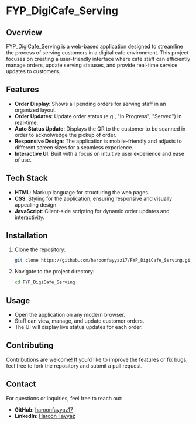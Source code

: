 # FYP_DigiCafe_Serving

## Overview
FYP_DigiCafe_Serving is a web-based application designed to streamline the process of serving customers in a digital cafe environment. This project focuses on creating a user-friendly interface where cafe staff can efficiently manage orders, update serving statuses, and provide real-time service updates to customers.

## Features
- **Order Display**: Shows all pending orders for serving staff in an organized layout.
- **Order Updates**: Update order status (e.g., "In Progress", "Served") in real-time.
- **Auto Status Update**: Displays the QR to the customer to be scanned in order to acknolwedge the pickup of order.
- **Responsive Design**: The application is mobile-friendly and adjusts to different screen sizes for a seamless experience.
- **Interactive UI**: Built with a focus on intuitive user experience and ease of use.

## Tech Stack
- **HTML**: Markup language for structuring the web pages.
- **CSS**: Styling for the application, ensuring responsive and visually appealing design.
- **JavaScript**: Client-side scripting for dynamic order updates and interactivity.

## Installation

1. Clone the repository:
   ```bash
   git clone https://github.com/haroonfayyaz17/FYP_DigiCafe_Serving.git

2. Navigate to the project directory:
   ```bash
   cd FYP_DigiCafe_Serving

## Usage
- Open the application on any modern browser.
- Staff can view, manage, and update customer orders.
- The UI will display live status updates for each order.

## Contributing
Contributions are welcome! If you’d like to improve the features or fix bugs, feel free to fork the repository and submit a pull request.

## Contact
For questions or inquiries, feel free to reach out:
- **GitHub**: [haroonfayyaz17](https://github.com/haroonfayyaz17)
- **LinkedIn**: [Haroon Fayyaz](https://www.linkedin.com/in/haroon-fayyaz/)



